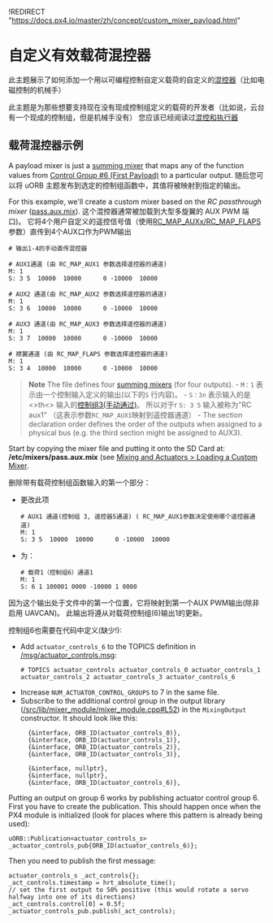 !REDIRECT "https://docs.px4.io/master/zh/concept/custom_mixer_payload.html"

# 自定义有效载荷混控器

此主题展示了如何添加一个用以可编程控制自定义载荷的自定义的[混控器](../concept/mixing.md)（比如电磁控制的机械手）

此主题是为那些想要支持现在没有现成控制组定义的载荷的开发者（比如说，云台有一个现成的控制组，但是机械手没有） 您应该已经阅读过[混控和执行器](../concept/mixing.md)


## 载荷混控器示例

A payload mixer is just a [summing mixer](../concept/mixing.md#summing_mixer) that maps any of the function values from [Control Group #6 (First Payload)](../concept/mixing.md#control_group_6) to a particular output. 随后您可以将 uORB 主题发布到选定的控制组函数中，其值将被映射到指定的输出。

For this example, we'll create a custom mixer based on the *RC passthrough mixer* ([pass.aux.mix](https://github.com/PX4/PX4-Autopilot/blob/master/ROMFS/px4fmu_common/mixers/pass.aux.mix)). 这个混控器通常被加载到大型多旋翼的 AUX PWM 端口)。 它将4个用户自定义的遥控信号值（使用[RC_MAP_AUXx/RC_MAP_FLAPS](../advanced/parameter_reference.md#RC_MAP_AUX1)参数）直传到4个AUX口作为PWM输出

```
# 输出1-4的手动直传混控器

# AUX1通道 (由 RC_MAP_AUX1 参数选择遥控器的通道)
M: 1
S: 3 5  10000  10000      0 -10000  10000

# AUX2 通道(由 RC_MAP_AUX2 参数选择遥控器的通道)
M: 1
S: 3 6  10000  10000      0 -10000  10000

# AUX3 通道(由 RC_MAP_AUX3 参数选择遥控器的通道)
M: 1
S: 3 7  10000  10000      0 -10000  10000

# 襟翼通道 (由 RC_MAP_FLAPS 参数选择遥控器的通道)
M: 1
S: 3 4  10000  10000      0 -10000  10000
```

> **Note** The file defines four [summing mixers](../concept/mixing.md#summing_mixer) (for four outputs). - `M：1` 表示由一个控制输入定义的输出(以下的`S` 行内容)。 - `S：3`_`n`_ 表示输入的是<>th<> 输入的[控制组3(手动通过)](../concept/mixing.md#control-group-3-manual-passthrough)。 所以对于r `S: 3 5`  输入被称为"RC aux1" （这表示参数`RC_MAP_AUX1`映射到遥控器通道） - The section declaration order defines the order of the outputs when assigned to a physical bus (e.g. the third section might be assigned to AUX3).


Start by copying the mixer file and putting it onto the SD Card at: **/etc/mixers/pass.aux.mix** (see [Mixing and Actuators > Loading a Custom Mixer](../concept/mixing.md#loading_custom_mixer).

删除带有载荷控制组函数输入的第一个部分：
- 更改此项
  ```
  # AUX1 通道(控制组 3, 遥控器5通道) ( RC_MAP_AUX1参数决定使用哪个遥控器通道)
  M: 1
  S: 3 5  10000  10000      0 -10000  10000
  ```
- 为：
  ```
  # 载荷1（控制组6）通道1
  M: 1
  S: 6 1 100001 0000 -10000 1 0000
  ```

因为这个输出处于文件中的第一个位置，它将映射到第一个AUX PWM输出(除非启用 UAVCAN)。 此输出将遵从对载荷控制组(6)输出1的更新。

控制组6也需要在代码中定义(缺少!):
- Add `actuator_controls_6` to the TOPICS definition in [/msg/actuator_controls.msg](https://github.com/PX4/PX4-Autopilot/blob/master/msg/actuator_controls.msg#L17):
  ```
  # TOPICS actuator_controls actuator_controls_0 actuator_controls_1 actuator_controls_2 actuator_controls_3 actuator_controls_6
  ```
- Increase `NUM_ACTUATOR_CONTROL_GROUPS` to 7 in the same file.
- Subscribe to the additional control group in the output library ([/src/lib/mixer_module/mixer_module.cpp#L52](https://github.com/PX4/PX4-Autopilot/blob/master/src/lib/mixer_module/mixer_module.cpp#L52)) in the `MixingOutput` constructor. It should look like this:
  ```
    {&interface, ORB_ID(actuator_controls_0)},
    {&interface, ORB_ID(actuator_controls_1)},
    {&interface, ORB_ID(actuator_controls_2)},
    {&interface, ORB_ID(actuator_controls_3)},
  ```
  ```
    {&interface, nullptr},
    {&interface, nullptr},
    {&interface, ORB_ID(actuator_controls_6)},
  ```

Putting an output on group 6 works by publishing actuator control group 6. First you have to create the publication. This should happen once when the PX4 module is initialized (look for places where this pattern is already being used):
```
uORB::Publication<actuator_controls_s> _actuator_controls_pub{ORB_ID(actuator_controls_6)};
```

Then you need to publish the first message:
```
actuator_controls_s _act_controls{};
_act_controls.timestamp = hrt_absolute_time();
// set the first output to 50% positive (this would rotate a servo halfway into one of its directions)
_act_controls.control[0] = 0.5f;
_actuator_controls_pub.publish(_act_controls);
```
